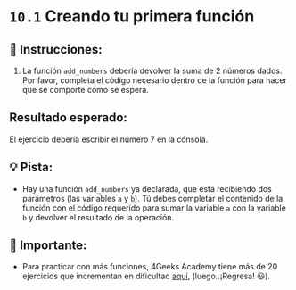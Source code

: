 # `10.1` Creando tu primera función


## 📝 Instrucciones:
 
1. La función `add_numbers` debería devolver la suma de 2 números dados. Por favor, completa el código necesario dentro de la función para hacer que se comporte como se espera.

## Resultado esperado:

El ejercicio debería escribir el número 7 en la cónsola.

## 💡 Pista:

+ Hay una función `add_numbers` ya declarada, que está recibiendo dos parámetros
(las variables `a` y `b`). Tú debes completar el contenido de la función con el código requerido para sumar la variable `a` con la variable `b` y devolver el resultado de la operación.

## :mag_right: Importante:

 + Para practicar con más funciones, 4Geeks Academy tiene más de 20 ejercicios que incrementan en dificultad [aquí](https://github.com/4GeeksAcademy/python-functions-programming-exercises), 
  (luego..¡Regresa! :smiley:).



